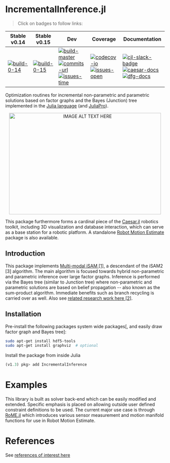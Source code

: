 # IncrementalInference.jl

> Click on badges to follow links:

Stable v0.14 | Stable v0.15 | Dev | Coverage | Documentation
--------------|-------------|-------------|-----|---------
[![build-0-14]][travis-url] | [![build-0-15]][travis-url] | [![build-master]][travis-url] <br> [![commits-url]][contributors-url] <br> [![issues-time]][issues-url] | [![codecov-io]][codecov-url] <br> [![issues-open]][issues-url] | [![cjl-slack-badge]][cjl-slack] <br> [![caesar-docs]][cjl-docs-url] <br> [![dfg-docs]][dfg-docs-url]

[travis-url]: https://travis-ci.org/JuliaRobotics/IncrementalInference.jl
[build-master]: https://travis-ci.org/JuliaRobotics/IncrementalInference.jl.svg?branch=master
[build-0-14]: https://travis-ci.org/JuliaRobotics/IncrementalInference.jl.svg?branch=release/v0.14
[build-0-15]: https://travis-ci.org/JuliaRobotics/IncrementalInference.jl.svg?branch=release/v0.15

[codecov-io]: https://codecov.io/github/JuliaRobotics/IncrementalInference.jl/coverage.svg?branch=master
[codecov-url]: https://codecov.io/github/JuliaRobotics/IncrementalInference.jl?branch=master
[commits-url]: https://img.shields.io/github/commit-activity/y/JuliaRobotics/IncrementalInference.jl.svg?color=dark-green
[contributors-url]: https://github.com/JuliaRobotics/IncrementalInference.jl/graphs/contributors
[issues-time]: https://isitmaintained.com/badge/resolution/JuliaRobotics/IncrementalInference.jl.svg
[issues-open]: https://isitmaintained.com/badge/open/JuliaRobotics/IncrementalInference.jl.svg
[issues-url]: https://github.com/JuliaRobotics/IncrementalInference.jl/issues

[caesar-docs]: https://img.shields.io/badge/CaesarDocs-latest-blue.svg
[cjl-docs-url]: http://juliarobotics.github.io/Caesar.jl/latest/
[dfg-docs]: https://img.shields.io/badge/DFGDocs-latest-blue.svg
[dfg-docs-url]: https://juliarobotics.org/DistributedFactorGraphs.jl/latest/

[cjl-slack-badge]: https://img.shields.io/badge/Caesarjl-Slack-green.svg?style=popout
[cjl-slack]: https://caesarjl.slack.com

Optimization routines for incremental non-parametric and parametric solutions based on factor graphs and the Bayes (Junction) tree implemented in the [Julia language](http://www.julialang.org/) (and [JuliaPro](http://www.juliacomputing.com)).

<p align="center">
<a href="https://vimeo.com/190052649" target="_blank"><img src="https://raw.githubusercontent.com/JuliaRobotics/IncrementalInference.jl/master/doc/images/mmfgbt.gif" alt="IMAGE ALT TEXT HERE" width="480" height="320" /></a>
</p>

This package furthermore forms a cardinal piece of the [Caesar.jl](https://github.com/JuliaRobotics/Caesar.jl) robotics toolkit, including 3D visualization and database interaction, which can serve as a base station for a robotic platform. A standalone [Robot Motion Estimate](https://github.com/JuliaRobotics/RoME.jl) package is also available.


Introduction
------------

This package implements [Multi-modal iSAM [1]](http://frc.ri.cmu.edu/~kaess/pub/Fourie16iros.pdf), a descendant of the iSAM2 [3] algorithm. The main algorithm is focused towards hybrid non-parametric and parametric inference over large factor graphs. Inference is performed via the Bayes tree (similar to Junction tree) where non-parametric and parametric solutions are based on belief propagation -- also known as the sum-product algorithm.  Immediate benefits such as branch recycling is carried over as well.  Also see [related research work here [2]](https://darchive.mblwhoilibrary.org/bitstream/handle/1912/9305/Fourie_thesis.pdf?sequence=1).

Installation
------------

Pre-install the following packages system wide packages[, and easily draw factor graph and Bayes tree]:
```bash
sudo apt-get install hdf5-tools
sudo apt-get install graphviz  # optional
```

Install the package from inside Julia
```julia
(v1.3) pkg> add IncrementalInference
```

Examples
========

This library is built as solver back-end which can be easily modified and extended. Specific emphasis is placed on allowing outside user defined constraint definitions to be used. The current major use case is through [RoME.jl](http://github.com/JuliaRobotics/RoME.jl) which introduces various sensor measurement and motion manifold functions for use in Robot Motion Estimate.

References
==========

See [references of interest here](http://www.juliarobotics.org/Caesar.jl/latest/refs/literature/)
